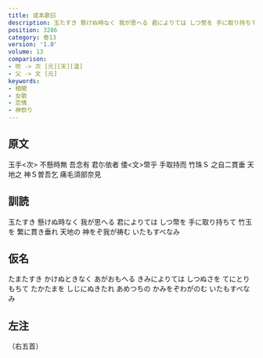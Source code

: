 ```yaml
---
title: 或本歌曰
description: 玉たすき 懸けぬ時なく 我が思へる 君によりては しつ幣を 手に取り持ちて 竹玉を 繁に貫き垂れ 天地の 神をぞ我が祷む いたもすべなみ
position: 3286
category: 巻13
version: '1.0'
volume: 13
comparison:
- 吹 -> 次 [元][天][温]
- 父 -> 文 [元]
keywords:
- 相聞
- 女歌
- 恋情
- 神祭り
---
```


## 原文

玉手<次> 不懸時無 吾念有 君尓依者 倭<文>幣乎 手取持而 竹珠Ｓ 之自二貫垂 天地之 神Ｓ曽吾乞 痛毛須部奈見

## 訓読

玉たすき 懸けぬ時なく 我が思へる 君によりては しつ幣を 手に取り持ちて 竹玉を 繁に貫き垂れ 天地の 神をぞ我が祷む いたもすべなみ

## 仮名

たまたすき かけぬときなく あがおもへる きみによりては しつぬさを てにとりもちて たかたまを しじにぬきたれ あめつちの かみをぞわがのむ いたもすべなみ

## 左注

（右五首）
